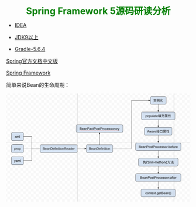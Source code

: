 <center><span style="color:green;font-size:25px;font-weight:bolder;">Spring Framework 5源码研读分析</span> </center>


- [IDEA](https://www.cnblogs.com/gqzdev/p/idea.html)

- [JDK9以上](https://www.oracle.com/technetwork/java/javase/overview/index.html)

- [Gradle-5.6.4](https://services.gradle.org/distributions/)

[Spring官方文档中文版](https://www.springcloud.cc/spring-reference.html)

[Spring Framework](https://spring.io/projects/spring-framework)

简单来说Bean的生命周期：

![Bean](https://github.com/MoreThanICanSay/image/blob/master/bean.jpg)